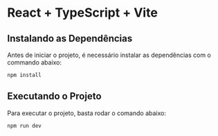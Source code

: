 # React + TypeScript + Vite

## Instalando as Dependências
Antes de iniciar o projeto, é necessário instalar as dependências com o commando abaixo:

`npm install`

## Executando o Projeto
Para executar o projeto, basta rodar o comando abaixo:

`npm run dev`